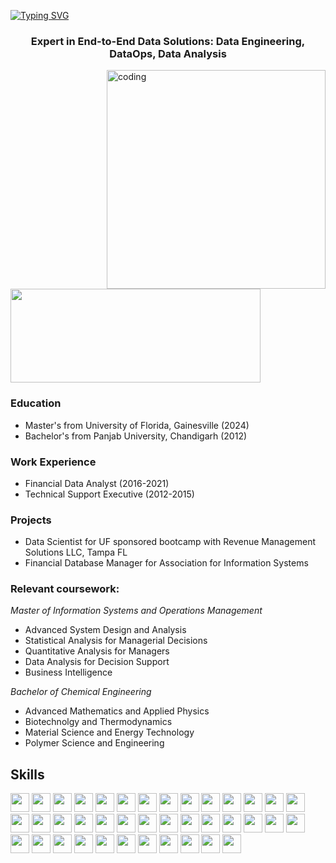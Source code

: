 [![Typing SVG](https://readme-typing-svg.demolab.com?font=Fira+Code&pause=1000&color=2ECC40&width=720&lines=%F0%9F%91%8B+%0A+Hey%2C+there%21%21+I'm+Harsh+and+Welcome+to+my+Profile%21)](https://git.io/typing-svg)
<h3 align="center">Expert in End-to-End Data Solutions: Data Engineering, DataOps, Data Analysis</h3>

<img align="right" alt="coding" height ="350" width="350" src="https://marketbusinessnews.com/wp-content/uploads/2020/10/1-Predictive-Analytics-GIF-for-article.gif">

<p align="left"> <a href="https://www.linkedin.com/in/harshwardhanuf/" target="blank"><img src="https://cdn.dribbble.com/users/1525393/screenshots/6420056/comp_4.gif" width="400" height="150" /></a> </p>


### Education
- Master's from University of Florida, Gainesville (2024)
- Bachelor's from Panjab University, Chandigarh (2012)

### Work Experience
- Financial Data Analyst (2016-2021)
- Technical Support Executive (2012-2015)

### Projects
- Data Scientist for UF sponsored bootcamp with Revenue Management Solutions LLC, Tampa FL
- Financial Database Manager for Association for Information Systems

### Relevant coursework: 
*Master of Information Systems and Operations Management*
- Advanced System Design and Analysis
- Statistical Analysis for Managerial Decisions 
- Quantitative Analysis for Managers 
- Data Analysis for Decision Support 
- Business Intelligence

*Bachelor of Chemical Engineering*
- Advanced Mathematics and Applied Physics
- Biotechnolgy and Thermodynamics
- Material Science and Energy Technology
- Polymer Science and Engineering

## Skills

<img height=30 src="https://img.shields.io/badge/python-3670A0?style=for-the-badge&logo=python&logoColor=ffdd54"> <img height=30 src="https://img.shields.io/badge/Microsoft%20SQL%20Server-CC2927?style=for-the-badge&logo=microsoft%20sql%20server&logoColor=white"> <img height=30 src="https://img.shields.io/badge/mysql-4479A1.svg?style=for-the-badge&logo=mysql&logoColor=white"> <img height=30 src="https://img.shields.io/badge/postgres-%23316192.svg?style=for-the-badge&logo=postgresql&logoColor=white"> <img height=30 src="https://img.shields.io/badge/sqlite-%2307405e.svg?style=for-the-badge&logo=sqlite&logoColor=white"> <img height=30 src="https://img.shields.io/badge/Visual%20Studio%20Code-0078d7.svg?style=for-the-badge&logo=visual-studio-code&logoColor=white"> <img height=30 src="https://img.shields.io/badge/jupyter-%23FA0F00.svg?style=for-the-badge&logo=jupyter&logoColor=white"> <img height=30 src="https://img.shields.io/badge/docker-%230db7ed.svg?style=for-the-badge&logo=docker&logoColor=white"> <img height=30 src="https://img.shields.io/badge/kubernetes-%23326ce5.svg?style=for-the-badge&logo=kubernetes&logoColor=white"> <img height=30 src="https://img.shields.io/badge/flask-%23000.svg?style=for-the-badge&logo=flask&logoColor=white"> <img height=30 src="https://img.shields.io/badge/FastAPI-005571?style=for-the-badge&logo=fastapi"> <img height=30 src="https://img.shields.io/badge/AWS-%23FF9900.svg?style=for-the-badge&logo=amazon-aws&logoColor=white"> <img height=30 src="https://img.shields.io/badge/azure-%230072C6.svg?style=for-the-badge&logo=microsoftazure&logoColor=white"> <img height=30 src="https://img.shields.io/badge/mlflow-%23d9ead3.svg?style=for-the-badge&logo=numpy&logoColor=blue"> <img height=30 src="https://img.shields.io/badge/Apache%20Spark-FDEE21?style=flat-square&logo=apachespark&logoColor=black"> <img height=30 src="https://img.shields.io/badge/Keras-%23D00000.svg?style=for-the-badge&logo=Keras&logoColor=white"> <img height=30 src="https://img.shields.io/badge/Matplotlib-%23ffffff.svg?style=for-the-badge&logo=Matplotlib&logoColor=black"> <img height=30 src="https://img.shields.io/badge/numpy-%23013243.svg?style=for-the-badge&logo=numpy&logoColor=white"> <img height=30 src="https://img.shields.io/badge/pandas-%23150458.svg?style=for-the-badge&logo=pandas&logoColor=white"> <img height=30 src="https://img.shields.io/badge/Plotly-%233F4F75.svg?style=for-the-badge&logo=plotly&logoColor=white"> <img height=30 src="https://img.shields.io/badge/PyTorch-%23EE4C2C.svg?style=for-the-badge&logo=PyTorch&logoColor=white"> <img height=30 src="https://img.shields.io/badge/scikit--learn-%23F7931E.svg?style=for-the-badge&logo=scikit-learn&logoColor=white"> <img height=30 src="https://img.shields.io/badge/SciPy-%230C55A5.svg?style=for-the-badge&logo=scipy&logoColor=%white"> <img height=30 src="https://img.shields.io/badge/TensorFlow-%23FF6F00.svg?style=for-the-badge&logo=TensorFlow&logoColor=white"> <img height=30 src="https://img.shields.io/badge/MongoDB-%234ea94b.svg?style=for-the-badge&logo=mongodb&logoColor=white"> <img height=30 src="https://img.shields.io/badge/Microsoft_Excel-217346?style=for-the-badge&logo=microsoft-excel&logoColor=white"> <img height=30 src="https://img.shields.io/badge/jira-%230A0FFF.svg?style=for-the-badge&logo=jira&logoColor=white"> <img height=30 src="https://img.shields.io/badge/Postman-FF6C37?style=for-the-badge&logo=postman&logoColor=white"> <img height=30 src="https://img.shields.io/badge/power_bi-F2C811?style=for-the-badge&logo=powerbi&logoColor=black"> <img height=30 src="https://img.shields.io/badge/git-%23F05033.svg?style=for-the-badge&logo=git&logoColor=white"> <img height=30 src="https://img.shields.io/badge/github-%23121011.svg?style=for-the-badge&logo=github&logoColor=white"> <img height=30 src="https://img.shields.io/badge/confluence-%23172BF4.svg?style=for-the-badge&logo=confluence&logoColor=white"> <img height=30 src="https://img.shields.io/badge/Oracle-F80000?style=for-the-badge&logo=oracle&logoColor=white"> <img height=30 src="https://img.shields.io/badge/github%20pages-121013?style=for-the-badge&logo=github&logoColor=white"> <img height=30 src="https://img.shields.io/badge/Anaconda-%2344A833.svg?style=for-the-badge&logo=anaconda&logoColor=white"> <img height=30 src="https://img.shields.io/badge/github%20actions-%232671E5.svg?style=for-the-badge&logo=githubactions&logoColor=white">
<img height=30 src="https://img.shields.io/badge/Tableau-E97627?style=for-the-badge&logo=Tableau&logoColor=white"> <img height=30 src="https://img.shields.io/badge/Google%20Analytics-E37400?style=for-the-badge&logo=google%20analytics&logoColor=white"> <img height=30 src="https://img.shields.io/badge/Databricks-FF3621?style=for-the-badge&logo=Databricks&logoColor=white"> 
